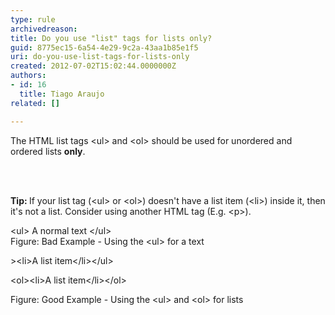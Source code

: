 ```yaml
---
type: rule
archivedreason: 
title: Do you use "list" tags for lists only?
guid: 8775ec15-6a54-4e29-9c2a-43aa1b85e1f5
uri: do-you-use-list-tags-for-lists-only
created: 2012-07-02T15:02:44.0000000Z
authors:
- id: 16
  title: Tiago Araujo
related: []

---
```



<p>The HTML list tags &lt;ul&gt; and &lt;ol&gt; should be used for unordered and ordered lists <strong>only</strong>.</p>
<br><excerpt class='endintro'></excerpt><br>
<p><strong>Tip&#58; </strong>If your list tag (&lt;ul&gt; or &lt;ol&gt;) doesn't have a list item (&lt;li&gt;) inside it, then it's not a list. Consider using another HTML tag (E.g. &lt;p&gt;).
</p>
<div class="ms-rteCustom-GreyBox">
&lt;ul&gt;
A normal text
&lt;/ul&gt;
</div>
<span class="ms-rteCustom-FigureBad">Figure&#58; Bad Example - Using the &lt;ul&gt; for a text</span>
<div class="ms-rteCustom-GreyBox">
<p>&gt;&lt;li&gt;A list item&lt;/li&gt;&lt;/ul&gt;</p>
<p>&lt;ol&gt;&lt;li&gt;A list item&lt;/li&gt;&lt;/ol&gt;</p>
</div>
<span class="ms-rteCustom-FigureGood">Figure&#58; Good Example - Using the &lt;ul&gt; and &lt;ol&gt; for lists</span>


